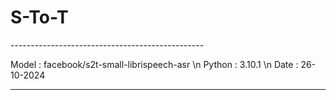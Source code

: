 <h1>S-To-T</h1>
------------------------------------------------

Model  : facebook/s2t-small-librispeech-asr \n
Python : 3.10.1 \n
Date   : 26-10-2024 

------------------------------------------------
